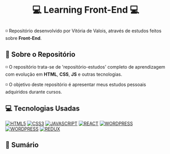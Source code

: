   # <p align="center"> 💻 Learning Front-End 💻
  ◽ Repositório desenvolvido por Vitória de Valois, através de estudos feitos sobre **Front-End**.

  ## 📌 Sobre o Repositório
  ◽ O repositório trata-se de 'repositório-estudos' completo de aprendizagem com evolução em **HTML**, **CSS**, **JS** e outras tecnologias. 
  
  ◽ O objetivo deste repositório é apresentar meus estudos pessoais adquiridos durante cursos.

  ## 💻 Tecnologias Usadas
  [![HTML5](https://img.shields.io/badge/HTML5-E34F26?style=for-the-badge&logo=html5&logoColor=white)](#)
  [![CSS3](https://img.shields.io/badge/CSS3-1572B6?style=for-the-badge&logo=css3&logoColor=white)](#)
  [![JAVASCRIPT](https://img.shields.io/badge/JavaScript-323330?style=for-the-badge&logo=javascript&logoColor=F7DF1E)](#)
  [![REACT](https://img.shields.io/badge/React-20232A?style=for-the-badge&logo=react&logoColor=61DAFB)](#)
  [![WORDPRESS](https://img.shields.io/badge/Wordpress-21759B?style=for-the-badge&logo=wordpress&logoColor=white)](#)
  [![WORDPRESS](https://img.shields.io/badge/Vue.js-35495E?style=for-the-badge&logo=vuedotjs&logoColor=4FC08D)](#)
  [![REDUX](https://img.shields.io/badge/Redux-593D88?style=for-the-badge&logo=redux&logoColor=white)](#)

  ## 📑 Sumário
